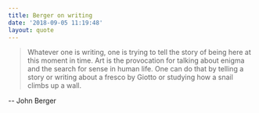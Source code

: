 ```yaml
---
title: Berger on writing
date: '2018-09-05 11:19:48'
layout: quote
---
```

> Whatever one is writing, one is trying to tell the story of being here at this moment in time. Art is the provocation for talking about enigma and the search for sense in human life. One can do that by telling a story or writing about a fresco by Giotto or studying how a snail climbs up a wall.

-- John Berger
